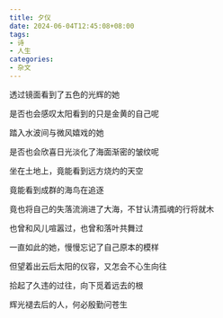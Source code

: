 ```yaml
---
title: 夕仪
date: 2024-06-04T12:45:08+08:00
tags:
- 诗
- 人生
categories:
- 杂文
---
```

透过镜面看到了五色的光辉的她

是否也会感叹太阳看到的只是金黄的自己呢


踏入水波间与微风嬉戏的她

是否也会欣喜日光淡化了海面渐密的皱纹呢


坐在土地上，竟能看到远方烧灼的天空

竟能看到成群的海鸟在追逐

竟也将自己的失落流淌进了大海，不甘认清孤魂的行将就木


也曾和风儿喧嚣过，也曾和落叶共舞过

一直如此的她，慢慢忘记了自己原本的模样

但望着出云后太阳的仪容，又怎会不心生向往


拾起了久违的过往，向下觅着远去的根

辉光褪去后的人，何必殷勤问苍生
